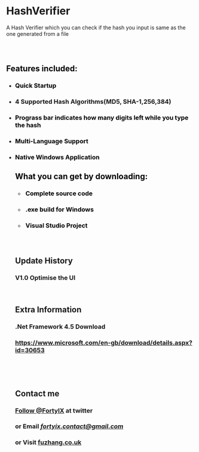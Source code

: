 # HashVerifier
A Hash Verifier which you can check if the hash you input is same as the one generated from a file 
<h3><strong><span style="color: #000000;">&nbsp;</span></strong></h3>
<h2><strong><span style="color: #000000;">Features included:</span></strong></h2>
<ul>
<li>
<h3><span style="color: #000000;">Quick Startup</span></h3>
</li>
<li>
<h3><strong>4 Supported Hash Algorithms(MD5, SHA-1,256,384)<br /></strong></h3>
</li>
<li>
<h3><span style="color: #000000;">Prograss bar indicates how many digits left while you type the hash <br /></span></h3>
</li>
<li>
<h3><span style="color: #000000;">Multi-Language Support<br /></span></h3>
</li>
<li>
<h3><span style="color: #000000;">Native Windows Application <br /></span></h3>


<h2><strong><span style="color: #000000;">What you can get by downloading:</span></strong></h2>
<ul>
<li>
<h3><span style="color: #000000;">&nbsp;Complete source code</span></h3>
</li>
<li>
<h3><span style="color: #000000;">&nbsp;.exe build for Windows <br /></span></h3>
</li>
<li>
<h3><span style="color: #000000;">&nbsp;Visual Studio Project<br /></span></h3>
</li>
</ul>
<h3>&nbsp;</h3>
<h2>Update History</h2>
<h3>V1.0 Optimise the UI&nbsp; </h3>
<p>&nbsp;</p>
<h2>Extra Information</h2>
<h3>.Net Framework 4.5 Download</h3>
<h3><a href="https://www.microsoft.com/en-gb/download/details.aspx?id=30653">https://www.microsoft.com/en-gb/download/details.aspx?id=30653</a></h3>
<p>&nbsp;</p>
<p>&nbsp;</p>
<h2>Contact me&nbsp;</h2>
<h3><a class="twitter-follow-button" href="https://twitter.com/FortyIX" data-size="large" data-show-count="false">Follow @FortyIX</a>&nbsp;at twitter</h3>
<h3>or Email <em><a href="mailto:fortyix.contact@gmail.com">fortyix.contact@gmail.com</a></em></h3>
<h3><strong>or Visit <a href="fuzhang.co.uk">fuzhang.co.uk</a></strong></h3>
<p>
<script src="//platform.twitter.com/widgets.js" async="" charset="utf-8"></script>
</p>
